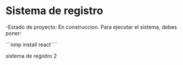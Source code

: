 <h1>Sistema de registro </h1>

-Estado de proyecto: En construccion.
Para ejecutar el sistema, debes poner:

```nmp install react````


sistema de registro 2
